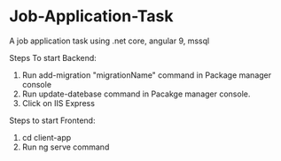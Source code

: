 # Job-Application-Task
A job application task using .net core, angular 9, mssql

Steps To start Backend:
1) Run add-migration "migrationName" command in Package manager console
2) Run update-datebase command in Pacakge manager console.
3) Click on IIS Express

Steps to start Frontend:
1) cd client-app
2) Run ng serve command


